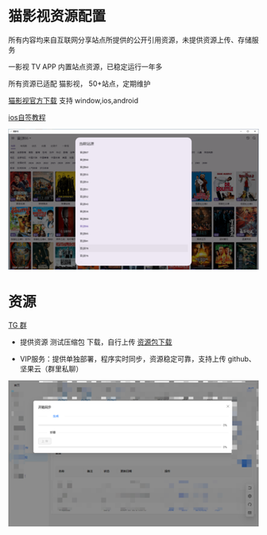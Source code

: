 # 猫影视资源配置

所有内容均来自互联网分享站点所提供的公开引用资源，未提供资源上传、存储服务

一影视 TV APP 内置站点资源，已稳定运行一年多
 
 所有资源已适配 猫影视， 50+站点，定期维护

[猫影视官方下载](https://github.com/catvod/CatVodOpen/releases#assets) 支持 window,ios,android

[ios自签教程](https://omii.top/826.html)

![1](./img/2.png)

# 资源

[TG 群](https://t.me/+uGeB94WVkgJlZjI1)

- 提供资源 测试压缩包 下载，自行上传 [资源包下载](https://github.com/tv-player/cat/releases/tag/1.0.0)

- VIP服务：提供单独部署，程序实时同步，资源稳定可靠，支持上传 github、坚果云（群里私聊）

![2](./img/1.png)

